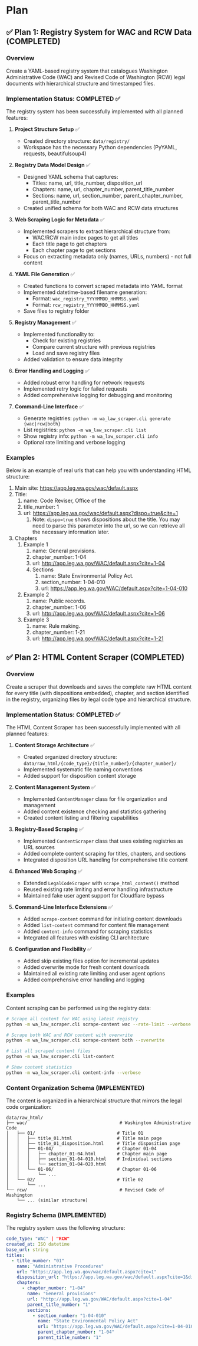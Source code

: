 # Plan

## ✅ Plan 1: Registry System for WAC and RCW Data (COMPLETED)

### Overview
Create a YAML-based registry system that catalogues Washington Administrative Code (WAC) and Revised Code of Washington (RCW) legal documents with hierarchical structure and timestamped files.

### Implementation Status: COMPLETED ✅

The registry system has been successfully implemented with all planned features:

1. **Project Structure Setup** ✅
   - Created directory structure: `data/registry/`
   - Workspace has the necessary Python dependencies (PyYAML, requests, beautifulsoup4)

2. **Registry Data Model Design** ✅
   - Designed YAML schema that captures:
     - Titles: name, url, title_number, disposition_url
     - Chapters: name, url, chapter_number, parent_title_number
     - Sections: name, url, section_number, parent_chapter_number, parent_title_number
   - Created unified schema for both WAC and RCW data structures

3. **Web Scraping Logic for Metadata** ✅
   - Implemented scrapers to extract hierarchical structure from:
     - WAC/RCW main index pages to get all titles
     - Each title page to get chapters
     - Each chapter page to get sections
   - Focus on extracting metadata only (names, URLs, numbers) - not full content

4. **YAML File Generation** ✅
   - Created functions to convert scraped metadata into YAML format
   - Implemented datetime-based filename generation:
     - Format: `wac_registry_YYYYMMDD_HHMMSS.yaml`
     - Format: `rcw_registry_YYYYMMDD_HHMMSS.yaml`
   - Save files to registry folder

5. **Registry Management** ✅
   - Implemented functionality to:
     - Check for existing registries
     - Compare current structure with previous registries
     - Load and save registry files
   - Added validation to ensure data integrity

6. **Error Handling and Logging** ✅
   - Added robust error handling for network requests
   - Implemented retry logic for failed requests
   - Added comprehensive logging for debugging and monitoring

7. **Command-Line Interface** ✅
   - Generate registries: `python -m wa_law_scraper.cli generate {wac|rcw|both}`
   - List registries: `python -m wa_law_scraper.cli list`
   - Show registry info: `python -m wa_law_scraper.cli info`
   - Optional rate limiting and verbose logging

### Examples
Below is an example of real urls that can help you with understanding HTML structure:
1. Main site: https://app.leg.wa.gov/wac/default.aspx
2. Title:
   1. name: Code Reviser, Office of the
   2. title_number: 1
   3. url: https://app.leg.wa.gov/wac/default.aspx?dispo=true&cite=1
      1. Note: `dispo=true` shows dispositions about the title. You may need to parse this parameter into the url, so we can retrieve all the necessary information later.
3. Chapters
   1. Example 1
      1. name: General provisions.
      2. chapter_number: 1-04
      3. url: http://app.leg.wa.gov/WAC/default.aspx?cite=1-04
      4. Sections
         1. name: State Environmental Policy Act.
         2. section_number: 1-04-010
         3. url: https://app.leg.wa.gov/WAC/default.aspx?cite=1-04-010
   2. Example 2
      1. name: Public records.
      2. chapter_number: 1-06
      3. url: http://app.leg.wa.gov/WAC/default.aspx?cite=1-06
   3. Example 3
      1. name: Rule making.
      2. chapter_number: 1-21
      3. url: http://app.leg.wa.gov/WAC/default.aspx?cite=1-21

## ✅ Plan 2: HTML Content Scraper (COMPLETED)

### Overview
Create a scraper that downloads and saves the complete raw HTML content for every title (with dispositions embedded), chapter, and section identified in the registry, organizing files by legal code type and hierarchical structure.

### Implementation Status: COMPLETED ✅

The HTML Content Scraper has been successfully implemented with all planned features:

1. **Content Storage Architecture** ✅
   - Created organized directory structure: `data/raw_html/{code_type}/{title_number}/{chapter_number}/`
   - Implemented systematic file naming conventions
   - Added support for disposition content storage

2. **Content Management System** ✅
   - Implemented `ContentManager` class for file organization and management
   - Added content existence checking and statistics gathering
   - Created content listing and filtering capabilities

3. **Registry-Based Scraping** ✅
   - Implemented `ContentScraper` class that uses existing registries as URL sources
   - Added complete content scraping for titles, chapters, and sections
   - Integrated disposition URL handling for comprehensive title content

4. **Enhanced Web Scraping** ✅
   - Extended `LegalCodeScraper` with `scrape_html_content()` method
   - Reused existing rate limiting and error handling infrastructure
   - Maintained fake user agent support for Cloudflare bypass

5. **Command-Line Interface Extensions** ✅
   - Added `scrape-content` command for initiating content downloads
   - Added `list-content` command for content file management
   - Added `content-info` command for scraping statistics
   - Integrated all features with existing CLI architecture

6. **Configuration and Flexibility** ✅
   - Added skip existing files option for incremental updates
   - Added overwrite mode for fresh content downloads
   - Maintained all existing rate limiting and user agent options
   - Added comprehensive error handling and logging

### Examples
Content scraping can be performed using the registry data:
```bash
# Scrape all content for WAC using latest registry
python -m wa_law_scraper.cli scrape-content wac --rate-limit --verbose

# Scrape both WAC and RCW content with overwrite
python -m wa_law_scraper.cli scrape-content both --overwrite

# List all scraped content files
python -m wa_law_scraper.cli list-content

# Show content statistics
python -m wa_law_scraper.cli content-info --verbose
```

### Content Organization Schema (IMPLEMENTED)
The content is organized in a hierarchical structure that mirrors the legal code organization:
```
data/raw_html/
├── wac/                                   # Washington Administrative Code
│   ├── 01/                               # Title 01
│   │   ├── title_01.html                 # Title main page
│   │   ├── title_01_disposition.html     # Title disposition page
│   │   ├── 01-04/                        # Chapter 01-04
│   │   │   ├── chapter_01-04.html        # Chapter main page
│   │   │   ├── section_01-04-010.html    # Individual sections
│   │   │   └── section_01-04-020.html
│   │   └── 01-06/                        # Chapter 01-06
│   │       └── ...
│   └── 02/                               # Title 02
│       └── ...
└── rcw/                                   # Revised Code of Washington
    └── ... (similar structure)
```

### Registry Schema (IMPLEMENTED)
The registry system uses the following structure:
```yaml
code_type: "WAC" | "RCW"
created_at: ISO datetime
base_url: string
titles:
  - title_number: "01"
    name: "Administrative Procedures"
    url: "https://app.leg.wa.gov/wac/default.aspx?cite=1"
    disposition_url: "https://app.leg.wa.gov/wac/default.aspx?cite=1&dispo=True"
    chapters:
      - chapter_number: "1-04"
        name: "General provisions"
        url: "http://app.leg.wa.gov/WAC/default.aspx?cite=1-04"
        parent_title_number: "1"
        sections:
          - section_number: "1-04-010"
            name: "State Environmental Policy Act"
            url: "https://app.leg.wa.gov/WAC/default.aspx?cite=1-04-010"
            parent_chapter_number: "1-04"
            parent_title_number: "1"
```